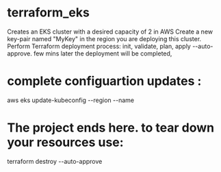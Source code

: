 # terraform_eks
Creates an EKS cluster with a desired capacity of 2 in AWS
Create a new key-pair named "MyKey" in the region you are deploying this cluster.
Perform Terraform deployment process: init, validate, plan, apply --auto-approve.
few mins later the deployment will be completed,
# complete configuartion updates :
aws eks update-kubeconfig --region <region> --name <name of cluster>
# The project ends here. to tear down your resources use:
terraform destroy --auto-approve
